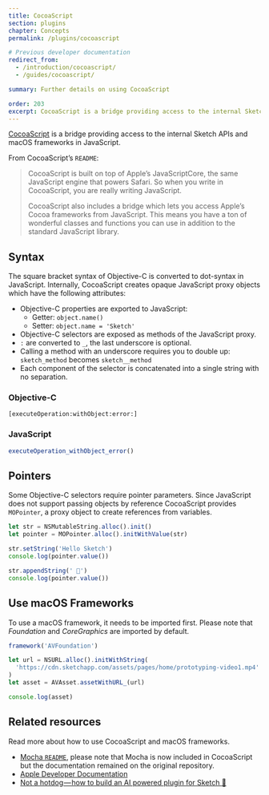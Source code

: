 ```yaml
---
title: CocoaScript
section: plugins
chapter: Concepts
permalink: /plugins/cocoascript

# Previous developer documentation
redirect_from:
  - /introduction/cocoascript/
  - /guides/cocoascript/

summary: Further details on using CocoaScript

order: 203
excerpt: CocoaScript is a bridge providing access to the internal Sketch APIs and macOS frameworks in JavaScript
---
```


[CocoaScript](https://github.com/ccgus/CocoaScript) is a bridge providing access to the internal Sketch APIs and macOS frameworks in JavaScript.

From CocoaScript’s `README`:

> CocoaScript is built on top of Apple’s JavaScriptCore, the same JavaScript engine that powers Safari. So when you write in CocoaScript, you are really writing JavaScript.
>
> CocoaScript also includes a bridge which lets you access Apple’s Cocoa frameworks from JavaScript. This means you have a ton of wonderful classes and functions you can use in addition to the standard JavaScript library.

## Syntax

The square bracket syntax of Objective-C is converted to dot-syntax in JavaScript. Internally, CocoaScript creates opaque JavaScript proxy objects which have the following attributes:

- Objective-C properties are exported to JavaScript:
  - Getter: `object.name()`
  - Setter: `object.name = 'Sketch'`
- Objective-C selectors are exposed as methods of the JavaScript proxy.
- `:` are converted to `_`, the last underscore is optional.
- Calling a method with an underscore requires you to double up: `sketch_method` becomes `sketch__method`
- Each component of the selector is concatenated into a single string with no separation.

### Objective-C

```obj-c
[executeOperation:withObject:error:]
```

### JavaScript

```js
executeOperation_withObject_error()
```

## Pointers

Some Objective-C selectors require pointer parameters. Since JavaScript does not support passing objects by reference CocoaScript provides `MOPointer`, a proxy object to create references from variables.

```js
let str = NSMutableString.alloc().init()
let pointer = MOPointer.alloc().initWithValue(str)

str.setString('Hello Sketch')
console.log(pointer.value())

str.appendString(' 👋')
console.log(pointer.value())
```

## Use macOS Frameworks

To use a macOS framework, it needs to be imported first. Please note that _Foundation_ and _CoreGraphics_ are imported by default.

```js
framework('AVFoundation')

let url = NSURL.alloc().initWithString(
  'https://cdn.sketchapp.com/assets/pages/home/prototyping-video1.mp4'
)
let asset = AVAsset.assetWithURL_(url)

console.log(asset)
```

## Related resources

Read more about how to use CocoaScript and macOS frameworks.

- [Mocha `README`](https://github.com/logancollins/Mocha), please note that Mocha is now included in CocoaScript but the documentation remained on the original repository.
- [Apple Developer Documentation](https://developer.apple.com/documentation)
- [Not a hotdog — how to build an AI powered plugin for Sketch 🌭](https://blog.sketchapp.com/not-a-hotdog-how-to-build-an-ai-powered-plugin-for-sketch-463ea43c9464)
